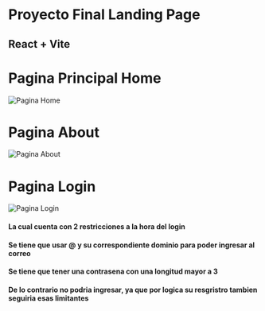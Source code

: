 # Proyecto Final  Landing Page 

## React + Vite

# Pagina Principal Home 
![Pagina Home](https://i.ibb.co/HNBsDpT/imagen-2024-12-20-225123588.png)

# Pagina About
![Pagina About](https://i.ibb.co/QQsMQ21/imagen-2024-12-20-225405566.png)

# Pagina Login
![Pagina Login](https://i.ibb.co/wCzMZdS/imagen-2024-12-20-225558846.png)
#### La cual cuenta con 2 restricciones a la hora del login 
#### Se tiene que usar @ y su correspondiente dominio para poder ingresar al correo 
#### Se tiene que tener una contrasena con una longitud mayor a 3
#### De lo contrario no podria ingresar, ya que por logica su resgristro tambien seguiria esas limitantes
